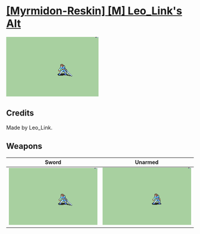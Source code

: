 # [\[Myrmidon-Reskin\] \[M\] Leo_Link's Alt](./)

<img src="./1.%20Sword/Sword_000.png" alt="[Myrmidon-Reskin] [M] Leo_Link's Alt standing" />

## Credits

Made by Leo_Link.

## Weapons


|Sword |Unarmed |
|  :---: | :---: |
| <img alt="Sword animation" src="./1.%20Sword/Sword.gif" /> | <img alt="Unarmed animation" src="./8.%20Unarmed/Unarmed.gif" /> |
